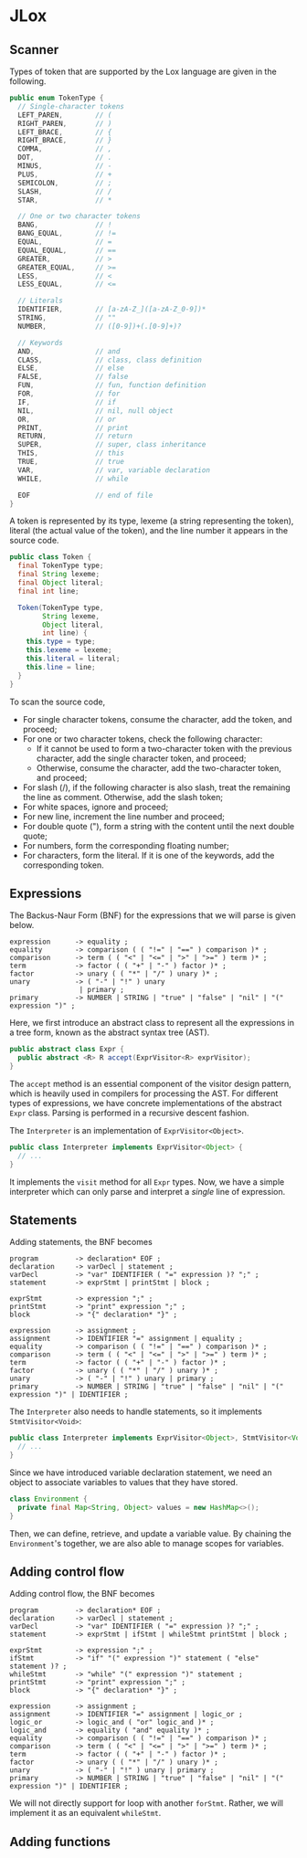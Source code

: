 # JLox

## Scanner

Types of token that are supported by the Lox language are given in the following.

```Java
public enum TokenType {
  // Single-character tokens
  LEFT_PAREN,        // (
  RIGHT_PAREN,       // )
  LEFT_BRACE,        // {
  RIGHT_BRACE,       // }
  COMMA,             // ,
  DOT,               // .
  MINUS,             // -
  PLUS,              // +
  SEMICOLON,         // ;
  SLASH,             // /
  STAR,              // *

  // One or two character tokens
  BANG,              // !
  BANG_EQUAL,        // !=
  EQUAL,             // =
  EQUAL_EQUAL,       // ==
  GREATER,           // >
  GREATER_EQUAL,     // >=
  LESS,              // <
  LESS_EQUAL,        // <=

  // Literals
  IDENTIFIER,        // [a-zA-Z_]([a-zA-Z_0-9])*
  STRING,            // ""
  NUMBER,            // ([0-9])+(.[0-9]+)?

  // Keywords
  AND,               // and
  CLASS,             // class, class definition
  ELSE,              // else
  FALSE,             // false
  FUN,               // fun, function definition
  FOR,               // for
  IF,                // if
  NIL,               // nil, null object
  OR,                // or
  PRINT,             // print
  RETURN,            // return
  SUPER,             // super, class inheritance
  THIS,              // this
  TRUE,              // true
  VAR,               // var, variable declaration
  WHILE,             // while

  EOF                // end of file
}
```

A token is represented by its type, lexeme (a string representing the token), literal (the actual value of the token),
and the line number it appears in the source code.

```Java
public class Token {
  final TokenType type;
  final String lexeme;
  final Object literal;
  final int line;

  Token(TokenType type,
        String lexeme,
        Object literal,
        int line) {
    this.type = type;
    this.lexeme = lexeme;
    this.literal = literal;
    this.line = line;
  }
}
```

To scan the source code,
+ For single character tokens, consume the character, add the token, and proceed;
+ For one or two character tokens, check the following character:
  + If it cannot be used to form a two-character token with the previous character, add the single character token, and proceed;
  + Otherwise, consume the character, add the two-character token, and proceed;
+ For slash (/), if the following character is also slash, treat the remaining the line as comment. Otherwise, add the slash token;
+ For white spaces, ignore and proceed;
+ For new line, increment the line number and proceed;
+ For double quote ("), form a string with the content until the next double quote;
+ For numbers, form the corresponding floating number;
+ For characters, form the literal. If it is one of the keywords, add the corresponding token.

## Expressions

The Backus-Naur Form (BNF) for the expressions that we will parse is given below.

```
expression      -> equality ;
equality        -> comparison ( ( "!=" | "==" ) comparison )* ;
comparison      -> term ( ( "<" | "<=" | ">" | ">=" ) term )* ;
term            -> factor ( ( "+" | "-" ) factor )* ;
factor          -> unary ( ( "*" | "/" ) unary )* ;
unary           -> ( "-" | "!" ) unary
                 | primary ;
primary         -> NUMBER | STRING | "true" | "false" | "nil" | "(" expression ")" ;
```

Here, we first introduce an abstract class to represent all the expressions in a tree form, known as the abstract
syntax tree (AST).

```Java
public abstract class Expr {
  public abstract <R> R accept(ExprVisitor<R> exprVisitor);
}
```

The `accept` method is an essential component of the visitor design pattern, which is heavily used in compilers for
processing the AST. For different types of expressions, we have concrete implementations of the abstract `Expr` class.
Parsing is performed in a recursive descent fashion.

The `Interpreter` is an implementation of `ExprVisitor<Object>`.

```Java
public class Interpreter implements ExprVisitor<Object> {
  // ...
}
```

It implements the `visit` method for all `Expr` types. Now, we have a simple interpreter
which can only parse and interpret a *single* line of expression.

## Statements

Adding statements, the BNF becomes

```
program         -> declaration* EOF ;
declaration     -> varDecl | statement ;
varDecl         -> "var" IDENTIFIER ( "=" expression )? ";" ;
statement       -> exprStmt | printStmt | block ;

exprStmt        -> expression ";" ;
printStmt       -> "print" expression ";" ;
block           -> "{" declaration* "}" ;

expression      -> assignment ;
assignment      -> IDENTIFIER "=" assignment | equality ;
equality        -> comparison ( ( "!=" | "==" ) comparison )* ;
comparison      -> term ( ( "<" | "<=" | ">" | ">=" ) term )* ;
term            -> factor ( ( "+" | "-" ) factor )* ;
factor          -> unary ( ( "*" | "/" ) unary )* ;
unary           -> ( "-" | "!" ) unary | primary ;
primary         -> NUMBER | STRING | "true" | "false" | "nil" | "(" expression ")" | IDENTIFIER ;
```

The `Interpreter` also needs to handle statements, so it implements
`StmtVisitor<Void>`:

```Java
public class Interpreter implements ExprVisitor<Object>, StmtVisitor<Void> {
  // ...
}
```

Since we have introduced variable declaration statement, we need an object to associate variables to values that they have
stored.

```Java
class Environment {
  private final Map<String, Object> values = new HashMap<>();
}
```

Then, we can define, retrieve, and update a variable value. By chaining the `Environment`'s together, we are also able to
manage scopes for variables.

## Adding control flow

Adding control flow, the BNF becomes

```
program         -> declaration* EOF ;
declaration     -> varDecl | statement ;
varDecl         -> "var" IDENTIFIER ( "=" expression )? ";" ;
statement       -> exprStmt | ifStmt | whileStmt printStmt | block ;

exprStmt        -> expression ";" ;
ifStmt          -> "if" "(" expression ")" statement ( "else" statement )? ;
whileStmt       -> "while" "(" expression ")" statement ;
printStmt       -> "print" expression ";" ;
block           -> "{" declaration* "}" ;

expression      -> assignment ;
assignment      -> IDENTIFIER "=" assignment | logic_or ;
logic_or        -> logic_and ( "or" logic_and )* ;
logic_and       -> equality ( "and" equality )* ;
equality        -> comparison ( ( "!=" | "==" ) comparison )* ;
comparison      -> term ( ( "<" | "<=" | ">" | ">=" ) term )* ;
term            -> factor ( ( "+" | "-" ) factor )* ;
factor          -> unary ( ( "*" | "/" ) unary )* ;
unary           -> ( "-" | "!" ) unary | primary ;
primary         -> NUMBER | STRING | "true" | "false" | "nil" | "(" expression ")" | IDENTIFIER ;
```

We will not directly support for loop with another `forStmt`. Rather, we will implement it as an equivalent `whileStmt`.

## Adding functions




